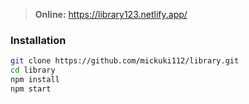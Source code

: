 > **Online:** https://library123.netlify.app/

### Installation

```sh
git clone https://github.com/mickuki112/library.git
cd library
npm install
npm start
```
